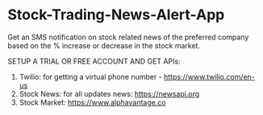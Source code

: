 # Stock-Trading-News-Alert-App
Get an SMS notification on stock related news of the preferred company based on the % increase or decrease in the stock market. 

SETUP A TRIAL OR FREE ACCOUNT AND GET APIs:
1. Twilio: for getting a virtual phone number - https://www.twilio.com/en-us
2. Stock News: for all updates news: https://newsapi.org
3. Stock Market: https://www.alphavantage.co
